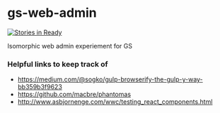 # gs-web-admin

[![Stories in
Ready](https://badge.waffle.io/neezer/gs-web-admin.png?label=ready&title=Ready)](http://waffle.io/neezer/gs-web-admin)

Isomorphic web admin experiement for GS

### Helpful links to keep track of
- https://medium.com/@sogko/gulp-browserify-the-gulp-y-way-bb359b3f9623
- https://github.com/macbre/phantomas
- http://www.asbjornenge.com/wwc/testing_react_components.html
